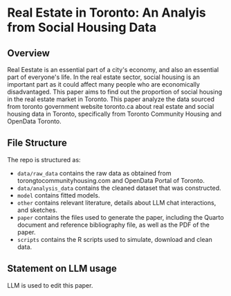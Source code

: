 # Real Estate in Toronto: An Analyis from Social Housing Data

## Overview

Real Eestate is an essential part of a city's economy, and also an essential part of everyone's life. In the real estate sector, social housing is an important part as it could affect many people who are economically disadvantaged. This paper aims to find out the proportion of social housing in the real estate market in Toronto. This paper analyze the data sourced from toronto government website toronto.ca about real estate and social housing data in Toronto, specifically from Toronto Community Housing and OpenData Toronto. 


## File Structure

The repo is structured as:

-   `data/raw_data` contains the raw data as obtained from torongtocommunityhousing.com and OpenData Portal of Toronto.
-   `data/analysis_data` contains the cleaned dataset that was constructed.
-   `model` contains fitted models. 
-   `other` contains relevant literature, details about LLM chat interactions, and sketches.
-   `paper` contains the files used to generate the paper, including the Quarto document and reference bibliography file, as well as the PDF of the paper. 
-   `scripts` contains the R scripts used to simulate, download and clean data.


## Statement on LLM usage

LLM is used to edit this paper.
